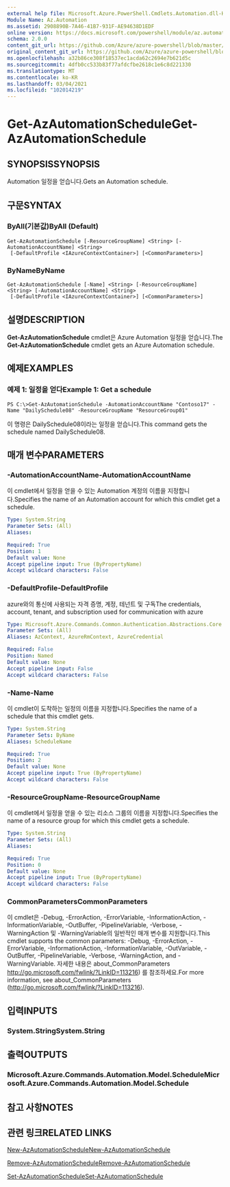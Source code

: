 ```yaml
---
external help file: Microsoft.Azure.PowerShell.Cmdlets.Automation.dll-Help.xml
Module Name: Az.Automation
ms.assetid: 2908890B-7A46-41B7-931F-AE94638D1EDF
online version: https://docs.microsoft.com/powershell/module/az.automation/get-azautomationschedule
schema: 2.0.0
content_git_url: https://github.com/Azure/azure-powershell/blob/master/src/Automation/Automation/help/Get-AzAutomationSchedule.md
original_content_git_url: https://github.com/Azure/azure-powershell/blob/master/src/Automation/Automation/help/Get-AzAutomationSchedule.md
ms.openlocfilehash: a32b86ce308f18537ec1acda62c2694e7b621d5c
ms.sourcegitcommit: 4dfb0cc533b83f77afdcfbe2618c1e6c8d221330
ms.translationtype: MT
ms.contentlocale: ko-KR
ms.lasthandoff: 03/04/2021
ms.locfileid: "102014219"
---
```

# <span data-ttu-id="ff487-101">Get-AzAutomationSchedule</span><span class="sxs-lookup"><span data-stu-id="ff487-101">Get-AzAutomationSchedule</span></span>

## <span data-ttu-id="ff487-102">SYNOPSIS</span><span class="sxs-lookup"><span data-stu-id="ff487-102">SYNOPSIS</span></span>
<span data-ttu-id="ff487-103">Automation 일정을 얻습니다.</span><span class="sxs-lookup"><span data-stu-id="ff487-103">Gets an Automation schedule.</span></span>

## <span data-ttu-id="ff487-104">구문</span><span class="sxs-lookup"><span data-stu-id="ff487-104">SYNTAX</span></span>

### <span data-ttu-id="ff487-105">ByAll(기본값)</span><span class="sxs-lookup"><span data-stu-id="ff487-105">ByAll (Default)</span></span>
```
Get-AzAutomationSchedule [-ResourceGroupName] <String> [-AutomationAccountName] <String>
 [-DefaultProfile <IAzureContextContainer>] [<CommonParameters>]
```

### <span data-ttu-id="ff487-106">ByName</span><span class="sxs-lookup"><span data-stu-id="ff487-106">ByName</span></span>
```
Get-AzAutomationSchedule [-Name] <String> [-ResourceGroupName] <String> [-AutomationAccountName] <String>
 [-DefaultProfile <IAzureContextContainer>] [<CommonParameters>]
```

## <span data-ttu-id="ff487-107">설명</span><span class="sxs-lookup"><span data-stu-id="ff487-107">DESCRIPTION</span></span>
<span data-ttu-id="ff487-108">**Get-AzAutomationSchedule** cmdlet은 Azure Automation 일정을 얻습니다.</span><span class="sxs-lookup"><span data-stu-id="ff487-108">The **Get-AzAutomationSchedule** cmdlet gets an Azure Automation schedule.</span></span>

## <span data-ttu-id="ff487-109">예제</span><span class="sxs-lookup"><span data-stu-id="ff487-109">EXAMPLES</span></span>

### <span data-ttu-id="ff487-110">예제 1: 일정을 얻다</span><span class="sxs-lookup"><span data-stu-id="ff487-110">Example 1: Get a schedule</span></span>
```
PS C:\>Get-AzAutomationSchedule -AutomationAccountName "Contoso17" -Name "DailySchedule08" -ResourceGroupName "ResourceGroup01"
```

<span data-ttu-id="ff487-111">이 명령은 DailySchedule08이라는 일정을 얻습니다.</span><span class="sxs-lookup"><span data-stu-id="ff487-111">This command gets the schedule named DailySchedule08.</span></span>

## <span data-ttu-id="ff487-112">매개 변수</span><span class="sxs-lookup"><span data-stu-id="ff487-112">PARAMETERS</span></span>

### <span data-ttu-id="ff487-113">-AutomationAccountName</span><span class="sxs-lookup"><span data-stu-id="ff487-113">-AutomationAccountName</span></span>
<span data-ttu-id="ff487-114">이 cmdlet에서 일정을 얻을 수 있는 Automation 계정의 이름을 지정합니다.</span><span class="sxs-lookup"><span data-stu-id="ff487-114">Specifies the name of an Automation account for which this cmdlet get a schedule.</span></span>

```yaml
Type: System.String
Parameter Sets: (All)
Aliases:

Required: True
Position: 1
Default value: None
Accept pipeline input: True (ByPropertyName)
Accept wildcard characters: False
```

### <span data-ttu-id="ff487-115">-DefaultProfile</span><span class="sxs-lookup"><span data-stu-id="ff487-115">-DefaultProfile</span></span>
<span data-ttu-id="ff487-116">azure와의 통신에 사용되는 자격 증명, 계정, 테넌트 및 구독</span><span class="sxs-lookup"><span data-stu-id="ff487-116">The credentials, account, tenant, and subscription used for communication with azure</span></span>

```yaml
Type: Microsoft.Azure.Commands.Common.Authentication.Abstractions.Core.IAzureContextContainer
Parameter Sets: (All)
Aliases: AzContext, AzureRmContext, AzureCredential

Required: False
Position: Named
Default value: None
Accept pipeline input: False
Accept wildcard characters: False
```

### <span data-ttu-id="ff487-117">-Name</span><span class="sxs-lookup"><span data-stu-id="ff487-117">-Name</span></span>
<span data-ttu-id="ff487-118">이 cmdlet이 도착하는 일정의 이름을 지정합니다.</span><span class="sxs-lookup"><span data-stu-id="ff487-118">Specifies the name of a schedule that this cmdlet gets.</span></span>

```yaml
Type: System.String
Parameter Sets: ByName
Aliases: ScheduleName

Required: True
Position: 2
Default value: None
Accept pipeline input: True (ByPropertyName)
Accept wildcard characters: False
```

### <span data-ttu-id="ff487-119">-ResourceGroupName</span><span class="sxs-lookup"><span data-stu-id="ff487-119">-ResourceGroupName</span></span>
<span data-ttu-id="ff487-120">이 cmdlet에서 일정을 얻을 수 있는 리소스 그룹의 이름을 지정합니다.</span><span class="sxs-lookup"><span data-stu-id="ff487-120">Specifies the name of a resource group for which this cmdlet gets a schedule.</span></span>

```yaml
Type: System.String
Parameter Sets: (All)
Aliases:

Required: True
Position: 0
Default value: None
Accept pipeline input: True (ByPropertyName)
Accept wildcard characters: False
```

### <span data-ttu-id="ff487-121">CommonParameters</span><span class="sxs-lookup"><span data-stu-id="ff487-121">CommonParameters</span></span>
<span data-ttu-id="ff487-122">이 cmdlet은 -Debug, -ErrorAction, -ErrorVariable, -InformationAction, -InformationVariable, -OutBuffer, -PipelineVariable, -Verbose, -WarningAction 및 -WarningVariable의 일반적인 매개 변수를 지원합니다.</span><span class="sxs-lookup"><span data-stu-id="ff487-122">This cmdlet supports the common parameters: -Debug, -ErrorAction, -ErrorVariable, -InformationAction, -InformationVariable, -OutVariable, -OutBuffer, -PipelineVariable, -Verbose, -WarningAction, and -WarningVariable.</span></span> <span data-ttu-id="ff487-123">자세한 내용은 about_CommonParameters http://go.microsoft.com/fwlink/?LinkID=113216) 를 참조하세요.</span><span class="sxs-lookup"><span data-stu-id="ff487-123">For more information, see about_CommonParameters (http://go.microsoft.com/fwlink/?LinkID=113216).</span></span>

## <span data-ttu-id="ff487-124">입력</span><span class="sxs-lookup"><span data-stu-id="ff487-124">INPUTS</span></span>

### <span data-ttu-id="ff487-125">System.String</span><span class="sxs-lookup"><span data-stu-id="ff487-125">System.String</span></span>

## <span data-ttu-id="ff487-126">출력</span><span class="sxs-lookup"><span data-stu-id="ff487-126">OUTPUTS</span></span>

### <span data-ttu-id="ff487-127">Microsoft.Azure.Commands.Automation.Model.Schedule</span><span class="sxs-lookup"><span data-stu-id="ff487-127">Microsoft.Azure.Commands.Automation.Model.Schedule</span></span>

## <span data-ttu-id="ff487-128">참고 사항</span><span class="sxs-lookup"><span data-stu-id="ff487-128">NOTES</span></span>

## <span data-ttu-id="ff487-129">관련 링크</span><span class="sxs-lookup"><span data-stu-id="ff487-129">RELATED LINKS</span></span>

[<span data-ttu-id="ff487-130">New-AzAutomationSchedule</span><span class="sxs-lookup"><span data-stu-id="ff487-130">New-AzAutomationSchedule</span></span>](./New-AzAutomationSchedule.md)

[<span data-ttu-id="ff487-131">Remove-AzAutomationSchedule</span><span class="sxs-lookup"><span data-stu-id="ff487-131">Remove-AzAutomationSchedule</span></span>](./Remove-AzAutomationSchedule.md)

[<span data-ttu-id="ff487-132">Set-AzAutomationSchedule</span><span class="sxs-lookup"><span data-stu-id="ff487-132">Set-AzAutomationSchedule</span></span>](./Set-AzAutomationSchedule.md)



